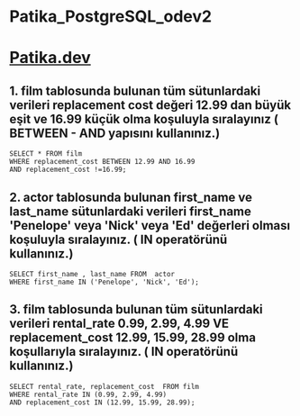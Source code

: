 # Patika_PostgreSQL_odev2

# [Patika.dev](www.patika.dev)


## 1. film tablosunda bulunan tüm sütunlardaki verileri replacement cost değeri 12.99 dan büyük eşit ve 16.99 küçük olma koşuluyla sıralayınız ( BETWEEN - AND yapısını kullanınız.)
`SELECT * FROM film` <br>
`WHERE replacement_cost BETWEEN 12.99 AND 16.99` <br>
`AND replacement_cost !=16.99;`  <br>

## 2. actor tablosunda bulunan first_name ve last_name sütunlardaki verileri first_name 'Penelope' veya 'Nick' veya 'Ed' değerleri olması koşuluyla sıralayınız. ( IN operatörünü kullanınız.)
`SELECT first_name , last_name FROM  actor` <br> 
`WHERE first_name IN ('Penelope', 'Nick', 'Ed');` <br> 

## 3. film tablosunda bulunan tüm sütunlardaki verileri rental_rate 0.99, 2.99, 4.99 VE replacement_cost 12.99, 15.99, 28.99 olma koşullarıyla sıralayınız. ( IN operatörünü kullanınız.)
`SELECT rental_rate, replacement_cost  FROM film` <br> 
`WHERE rental_rate IN (0.99, 2.99, 4.99)` <br> 
`AND replacement_cost IN (12.99, 15.99, 28.99);` <br> 
